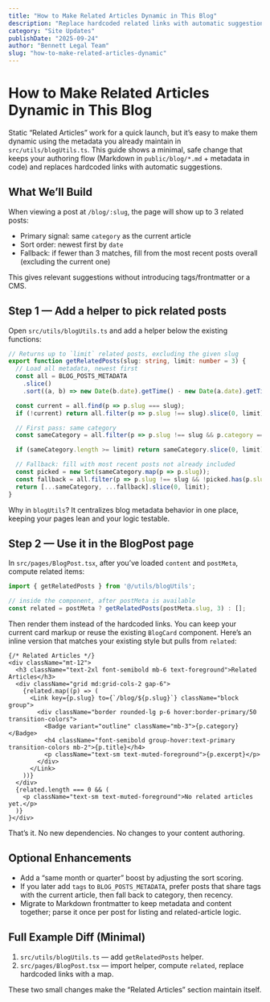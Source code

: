 ```yaml
---
title: "How to Make Related Articles Dynamic in This Blog"
description: "Replace hardcoded related links with automatic suggestions using metadata signals."
category: "Site Updates"
publishDate: "2025-09-24"
author: "Bennett Legal Team"
slug: "how-to-make-related-articles-dynamic"
---
```


# How to Make Related Articles Dynamic in This Blog

Static “Related Articles” work for a quick launch, but it’s easy to make them dynamic using the metadata you already maintain in `src/utils/blogUtils.ts`. This guide shows a minimal, safe change that keeps your authoring flow (Markdown in `public/blog/*.md` + metadata in code) and replaces hardcoded links with automatic suggestions.

## What We’ll Build

When viewing a post at `/blog/:slug`, the page will show up to 3 related posts:
- Primary signal: same `category` as the current article
- Sort order: newest first by `date`
- Fallback: if fewer than 3 matches, fill from the most recent posts overall (excluding the current one)

This gives relevant suggestions without introducing tags/frontmatter or a CMS.

## Step 1 — Add a helper to pick related posts

Open `src/utils/blogUtils.ts` and add a helper below the existing functions:

```ts
// Returns up to `limit` related posts, excluding the given slug
export function getRelatedPosts(slug: string, limit: number = 3) {
  // Load all metadata, newest first
  const all = BLOG_POSTS_METADATA
    .slice()
    .sort((a, b) => new Date(b.date).getTime() - new Date(a.date).getTime());

  const current = all.find(p => p.slug === slug);
  if (!current) return all.filter(p => p.slug !== slug).slice(0, limit);

  // First pass: same category
  const sameCategory = all.filter(p => p.slug !== slug && p.category === current.category);

  if (sameCategory.length >= limit) return sameCategory.slice(0, limit);

  // Fallback: fill with most recent posts not already included
  const picked = new Set(sameCategory.map(p => p.slug));
  const fallback = all.filter(p => p.slug !== slug && !picked.has(p.slug));
  return [...sameCategory, ...fallback].slice(0, limit);
}
```

Why in `blogUtils`? It centralizes blog metadata behavior in one place, keeping your pages lean and your logic testable.

## Step 2 — Use it in the BlogPost page

In `src/pages/BlogPost.tsx`, after you’ve loaded `content` and `postMeta`, compute related items:

```ts
import { getRelatedPosts } from '@/utils/blogUtils';

// inside the component, after postMeta is available
const related = postMeta ? getRelatedPosts(postMeta.slug, 3) : [];
```

Then render them instead of the hardcoded links. You can keep your current card markup or reuse the existing `BlogCard` component. Here’s an inline version that matches your existing style but pulls from `related`:

```tsx
{/* Related Articles */}
<div className="mt-12">
  <h3 className="text-2xl font-semibold mb-6 text-foreground">Related Articles</h3>
  <div className="grid md:grid-cols-2 gap-6">
    {related.map((p) => (
      <Link key={p.slug} to={`/blog/${p.slug}`} className="block group">
        <div className="border rounded-lg p-6 hover:border-primary/50 transition-colors">
          <Badge variant="outline" className="mb-3">{p.category}</Badge>
          <h4 className="font-semibold group-hover:text-primary transition-colors mb-2">{p.title}</h4>
          <p className="text-sm text-muted-foreground">{p.excerpt}</p>
        </div>
      </Link>
    ))}
  </div>
  {related.length === 0 && (
    <p className="text-sm text-muted-foreground">No related articles yet.</p>
  )}
}</div>
```

That’s it. No new dependencies. No changes to your content authoring.

## Optional Enhancements

- Add a “same month or quarter” boost by adjusting the sort scoring.
- If you later add `tags` to `BLOG_POSTS_METADATA`, prefer posts that share tags with the current article, then fall back to category, then recency.
- Migrate to Markdown frontmatter to keep metadata and content together; parse it once per post for listing and related-article logic.

## Full Example Diff (Minimal)

1) `src/utils/blogUtils.ts` — add `getRelatedPosts` helper.
2) `src/pages/BlogPost.tsx` — import helper, compute `related`, replace hardcoded links with a map.

These two small changes make the “Related Articles” section maintain itself.

